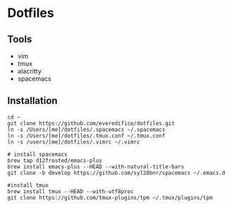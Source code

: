 # Dotfiles

## Tools

- vim
- tmux
- alacritty
- spacemacs

## Installation

```shell
cd ~
git clone https://github.com/everedifice/dotfiles.git
ln -s /Users/[me]/dotfiles/.spacemacs ~/.spacemacs
ln -s /Users/[me]/dotfiles/.tmux.conf ~/.tmux.conf
ln -s /users/[me]/dotfiles/.vimrc ~/.vimrc

# install spacemacs
brew tap d12frosted/emacs-plus
brew install emacs-plus --HEAD --with-natural-title-bars
git clone -b develop https://github.com/syl20bnr/spacemacs ~/.emacs.d

#install tmux
brew install tmux --HEAD --with-utf8proc
git clone https://github.com/tmux-plugins/tpm ~/.tmux/plugins/tpm
```
